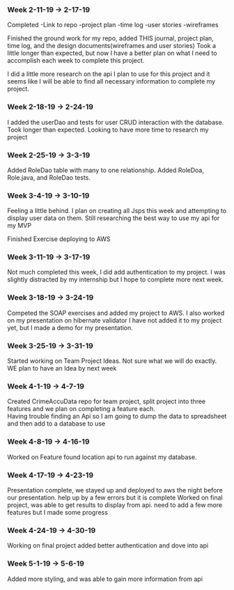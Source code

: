 ### Week 2-11-19 -> 2-17-19
Completed 
 -Link to repo
 -project plan
 -time log
 -user stories
 -wireframes
 
Finished the ground work for my repo, added THIS journal, project plan, time log, and
the design documents(wireframes and user stories)  Took a little longer than expected, but
now I have a better plan on what I need to accomplish each week to complete this project.

I did a little more research on the api I plan to use for this project and it seems like I will
be able to find all necessary information to complete my project. 
### Week 2-18-19 -> 2-24-19
I added the userDao and tests for user CRUD interaction with the database.  Took longer than expected. 
Looking to have more time to research my project
### Week 2-25-19 -> 3-3-19
Added RoleDao table with many to one relationship.  Added RoleDoa, Role.java, and RoleDao tests.
### Week 3-4-19 -> 3-10-19
Feeling a little behind. I plan on creating all Jsps this week and attempting to 
display user data on them.   Still researching the best way to use my api for my MVP

Finished Exercise deploying to AWS

### Week 3-11-19 -> 3-17-19
Not much completed this week, I did add authentication to my project.  I was slightly distracted by my internship
but I hope to complete more next week.
### Week 3-18-19 -> 3-24-19
Competed the SOAP exercises and added my project to AWS.  I also worked on my presentation on hibernate validator
I have not added it to my project yet, but I made a demo for my presentation.

### Week 3-25-19 -> 3-31-19
Started working on Team Project Ideas.  Not sure what we will do exactly. WE plan to have an Idea by next week
### Week 4-1-19 -> 4-7-19
Created CrimeAccuData repo for team project, split project into three features and we plan on completing a feature each.  
Having trouble finding an Api so I am going to dump the data to spreadsheet and then add to a database to use
### Week 4-8-19 -> 4-16-19
Worked on Feature found location api to run against my database.
### Week 4-17-19 -> 4-23-19
Presentation complete, we stayed up and deployed to aws the night before our presentation.  help up by a few errors but
it is complete
Worked on final project, was able to get results to display from api. need to add a few more features but I made some progress
### Week 4-24-19 -> 4-30-19
Working on final project added better authentication and dove into api 

### Week 5-1-19 -> 5-6-19
Added more styling, and  was able to gain more information from api








